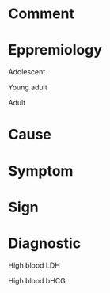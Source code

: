 # Comment

# Eppremiology

Adolescent

Young adult

Adult

# Cause

# Symptom

# Sign

# Diagnostic

High blood LDH

High blood bHCG
